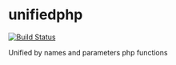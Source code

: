 unifiedphp
==========

[![Build Status](https://travis-ci.org/AterCattus/unifiedphp.png)](https://travis-ci.org/AterCattus/unifiedphp)

Unified by names and parameters php functions
